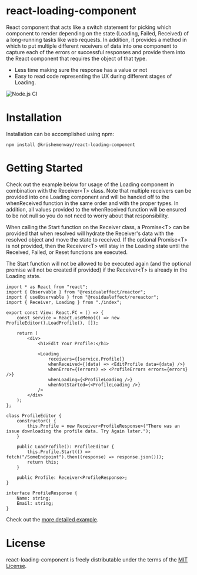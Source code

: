 # react-loading-component

React component that acts like a switch statement for picking which component to render depending on the state (Loading, Failed, Received) of a long-running tasks like web requests. In addition, it provides a method in which to put multiple different receivers of data into one component to capture each of the errors or successful responses and provide them into the React component that requires the object of that type.

* Less time making sure the response has a value or not
* Easy to read code representing the UX during different stages of Loading.

![Node.js CI](https://github.com/krishemenway/react-loading-component/workflows/Node.js%20CI/badge.svg?branch=main)

# Installation

Installation can be accomplished using npm:

`npm install @krishemenway/react-loading-component`

# Getting Started

Check out the example below for usage of the Loading component in combination with the Receiver\<T\> class. Note that multiple receivers can be provided into one Loading component and will be handed off to the whenReceived function in the same order and with the proper types. In addition, all values provided to the whenReceived function will be ensured to be not null so you do not need to worry about that responsibility.

When calling the Start function on the Receiver class, a Promise\<T\> can be provided that when resolved will hydrate the Receiver's data with the resolved object and move the state to received. If the optional Promise\<T\> is not provided, then the Receiver\<T\> will stay in the Loading state until the Received, Failed, or Reset functions are executed.

The Start function will not be allowed to be executed again (and the optional promise will not be created if provided) if the Receiver\<T\> is already in the Loading state.

```tsx
import * as React from "react";
import { Observable } from "@residualeffect/reactor";
import { useObservable } from "@residualeffect/rereactor";
import { Receiver, Loading } from "./index";

export const View: React.FC = () => {
	const service = React.useMemo(() => new ProfileEditor().LoadProfile(), []);
	
	return (
		<div>
			<h1>Edit Your Profile:</h1>

			<Loading
				receivers={[service.Profile]}
				whenReceived={(data) => <EditProfile data={data} />}
				whenError={(errors) => <ProfileErrors errors={errors} />}
				whenLoading={<ProfileLoading />}
				whenNotStarted={<ProfileLoading />}
			/>
		</div>
	);
};

class ProfileEditor {
	constructor() {
		this.Profile = new Receiver<ProfileResponse>("There was an issue downloading the profile data. Try Again later.");
	}

	public LoadProfile(): ProfileEditor {
		this.Profile.Start(() => fetch("/SomeEndpoint").then((response) => response.json()));
		return this;
	}

	public Profile: Receiver<ProfileResponse>;
}

interface ProfileResponse {
	Name: string;
	Email: string;
}
```

Check out the [more detailed example](https://github.com/krishemenway/react-loading-component/blob/main/src/example.tsx).

# License

react-loading-component is freely distributable under the terms of the [MIT License](LICENSE).

